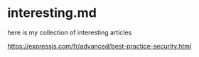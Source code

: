 # interesting.md

here is my collection of interesting articles

https://expressjs.com/fr/advanced/best-practice-security.html